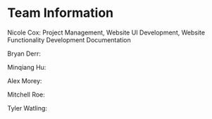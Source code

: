 # Team Information  

Nicole Cox: Project Management, Website UI Development, Website Functionality Development Documentation

Bryan Derr:

Minqiang Hu:

Alex Morey:

Mitchell Roe:

Tyler Watling:
